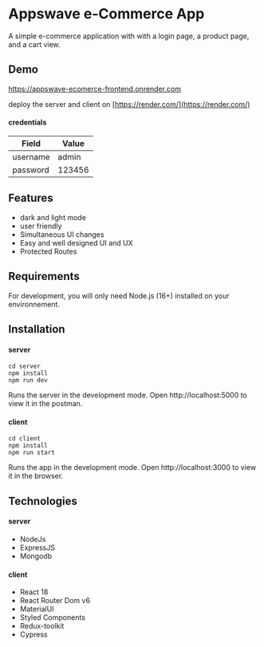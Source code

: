 # Appswave e-Commerce App
A simple e-commerce application with with a login page, a product page, and a cart view.

## Demo
https://appswave-ecomerce-frontend.onrender.com

deploy the server and client on [https://render.com/](https://render.com/)

#### credentials
Field  | Value
------------- | -------------
username  | admin
password  | 123456

## Features
* dark and light mode
* user friendly 
* Simultaneous UI changes
* Easy and well designed UI and UX
* Protected Routes

## Requirements
For development, you will only need Node.js (16+) installed on your environnement.

## Installation

#### server
```
cd server 
npm install
npm run dev
```
Runs the server in the development mode. Open http://localhost:5000 to view it in the postman.


#### client
```
cd client 
npm install
npm run start
```
Runs the app in the development mode. Open http://localhost:3000 to view it in the browser.


## Technologies

#### server
* NodeJs
* ExpressJS
* Mongodb

#### client
* React 18
* React Router Dom v6
* MaterialUI
* Styled Components
* Redux-toolkit
* Cypress
